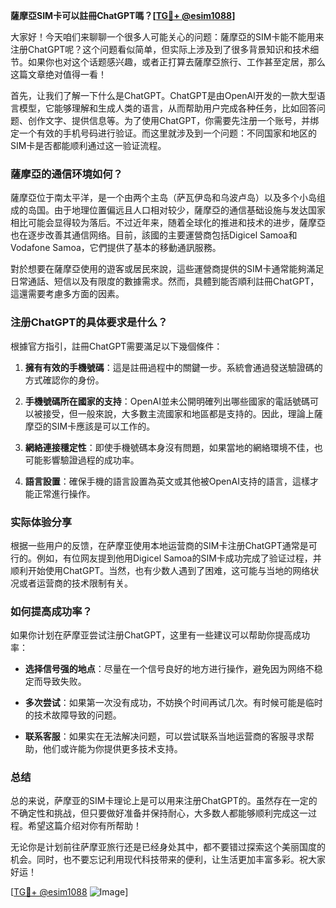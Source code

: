**薩摩亞SIM卡可以註冊ChatGPT嗎？[[TG💪+ @esim1088](https://t.me/s/esim1088)]**

大家好！今天咱们来聊聊一个很多人可能关心的问题：薩摩亞的SIM卡能不能用来注册ChatGPT呢？这个问题看似简单，但实际上涉及到了很多背景知识和技术细节。如果你也对这个话题感兴趣，或者正打算去薩摩亞旅行、工作甚至定居，那么这篇文章绝对值得一看！

首先，让我们了解一下什么是ChatGPT。ChatGPT是由OpenAI开发的一款大型语言模型，它能够理解和生成人类的语言，从而帮助用户完成各种任务，比如回答问题、创作文字、提供信息等。为了使用ChatGPT，你需要先注册一个账号，并绑定一个有效的手机号码进行验证。而这里就涉及到一个问题：不同国家和地区的SIM卡是否都能顺利通过这一验证流程。

### 薩摩亞的通信环境如何？

薩摩亞位于南太平洋，是一个由两个主岛（萨瓦伊岛和乌波卢岛）以及多个小岛组成的岛国。由于地理位置偏远且人口相对较少，薩摩亞的通信基础设施与发达国家相比可能会显得较为落后。不过近年来，随着全球化的推进和技术的进步，薩摩亞也在逐步改善其通信网络。目前，該國的主要運營商包括Digicel Samoa和Vodafone Samoa，它們提供了基本的移動通訊服務。

對於想要在薩摩亞使用的遊客或居民來說，這些運營商提供的SIM卡通常能夠滿足日常通話、短信以及有限度的數據需求。然而，具體到能否順利註冊ChatGPT，這還需要考慮多方面的因素。

### 注册ChatGPT的具体要求是什么？

根據官方指引，註冊ChatGPT需要滿足以下幾個條件：

1. **擁有有效的手機號碼**：這是註冊過程中的關鍵一步。系統會通過發送驗證碼的方式確認你的身份。
   
2. **手機號碼所在國家的支持**：OpenAI並未公開明確列出哪些國家的電話號碼可以被接受，但一般來說，大多數主流國家和地區都是支持的。因此，理論上薩摩亞的SIM卡應該是可以工作的。

3. **網絡連接穩定性**：即使手機號碼本身沒有問題，如果當地的網絡環境不佳，也可能影響驗證過程的成功率。

4. **語言設置**：確保手機的語言設置為英文或其他被OpenAI支持的語言，這樣才能正常進行操作。

### 实际体验分享

根据一些用户的反馈，在萨摩亚使用本地运营商的SIM卡注册ChatGPT通常是可行的。例如，有位网友提到他用Digicel Samoa的SIM卡成功完成了验证过程，并顺利开始使用ChatGPT。当然，也有少数人遇到了困难，这可能与当地的网络状况或者运营商的技术限制有关。

### 如何提高成功率？

如果你计划在萨摩亚尝试注册ChatGPT，这里有一些建议可以帮助你提高成功率：

- **选择信号强的地点**：尽量在一个信号良好的地方进行操作，避免因为网络不稳定而导致失败。
  
- **多次尝试**：如果第一次没有成功，不妨换个时间再试几次。有时候可能是临时的技术故障导致的问题。

- **联系客服**：如果实在无法解决问题，可以尝试联系当地运营商的客服寻求帮助，他们或许能为你提供更多技术支持。

### 总结

总的来说，萨摩亚的SIM卡理论上是可以用来注册ChatGPT的。虽然存在一定的不确定性和挑战，但只要做好准备并保持耐心，大多数人都能够顺利完成这一过程。希望这篇介绍对你有所帮助！

无论你是计划前往萨摩亚旅行还是已经身处其中，都不要错过探索这个美丽国度的机会。同时，也不要忘记利用现代科技带来的便利，让生活更加丰富多彩。祝大家好运！

[[TG💪+ @esim1088](https://t.me/s/esim1088) ![Image](https://i.postimg.cc/4NQfJmqS/Snipaste-2025-05-13-00-14-12.png)]